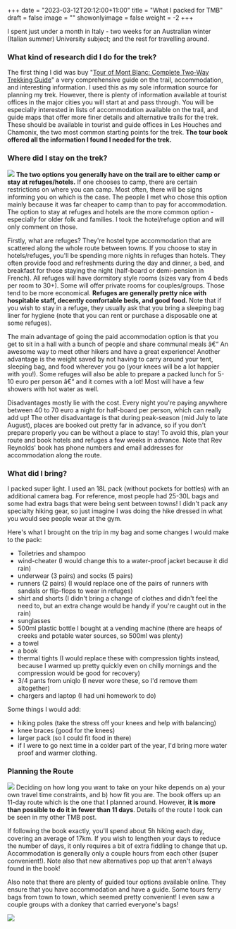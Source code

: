 +++
date = "2023-03-12T20:12:00+11:00"
title = "What I packed for TMB"
draft = false
image = ""
showonlyimage = false
weight = -2
+++

I spent just under a month in Italy - two weeks for an Australian winter (Italian summer) University subject; and the rest for travelling around.
<!--more-->

### What kind of research did I do for the trek?
The first thing I did was buy "[Tour of Mont Blanc: Complete Two-Way Trekking Guide](https://www.amazon.co.uk/Tour-Mont-Blanc-Complete-Trekking/dp/1852846720)" a very comprehensive guide on the trail, accommodation, and interesting information. I used this as my sole information source for planning my trek. However, there is plenty of information available at tourist offices in the major cities you will start at and pass through. You will be especially interested in lists of accommodation available on the trail, and guide maps that offer more finer details and alternative trails for the trek. These should be available in tourist and guide offices in Les Houches and Chamonix, the two most common starting points for the trek. **The tour book offered all the information I found I needed for the trek.**
### Where did I stay on the trek?
![](/trips/img/trips-italy/tmb/DSC_0033-highres.jpeg)
**The two options you generally have on the trail are to either camp or stay at refuges/hotels.** If one chooses to camp, there are certain restrictions on where you can camp. Most often, there will be signs informing you on which is the case. The people I met who chose this option mainly because it was far cheaper to camp than to pay for accommodation. The option to stay at refuges and hotels are the more common option - especially for older folk and families. I took the hotel/refuge option and will only comment on those.

Firstly, what are refuges? They're hostel type accommodation that are scattered along the whole route between towns. If you choose to stay in hotels/refuges, you'll be spending more nights in refuges than hotels. They often provide food and refreshments during the day and dinner, a bed, and breakfast for those staying the night (half-board or demi-pension in French). All refuges will have dormitory style rooms (sizes vary from 4 beds per room to 30+). Some will offer private rooms for couples/groups. Those tend to be more economical. **Refuges are generally pretty nice with hospitable staff, decently comfortable beds, and good food.** Note that if you wish to stay in a refuge, they usually ask that you bring a sleeping bag liner for hygiene (note that you can rent or purchase a disposable one at some refuges).

The main advantage of going the paid accommodation option is that you get to sit in a hall with a bunch of people and share communal meals â€“ An awesome way to meet other hikers and have a great experience! Another advantage is the weight saved by not having to carry around your tent, sleeping bag, and food wherever you go (your knees will be a lot happier with you!). Some refuges will also be able to prepare a packed lunch for 5-10 euro per person â€“ and it comes with a lot! Most will have a few showers with hot water as well.

Disadvantages mostly lie with the cost. Every night you're paying anywhere between 40 to 70 euro a night for half-board per person, which can really add up! The other disadvantage is that during peak-season (mid July to late August), places are booked out pretty far in advance, so if you don't prepare properly you can be without a place to stay! To avoid this, plan your route and book hotels and refuges a few weeks in advance. Note that Rev Reynolds' book has phone numbers and email addresses for accommodation along the route.

### What did I bring?

I packed super light. I used an 18L pack (without pockets for bottles) with an additional camera bag. For reference, most people had 25-30L bags and some had extra bags that were being sent between towns! I didn't pack any specialty hiking gear, so just imagine I was doing the hike dressed in what you would see people wear at the gym.

Here's what I brought on the trip in my bag and some changes I would make to the pack:

* Toiletries and shampoo
* wind-cheater (I would change this to a water-proof jacket because it did rain)
* underwear (3 pairs) and socks (5 pairs)
* runners (2 pairs) (I would replace one of the pairs of runners with sandals or flip-flops to wear in refuges)
* shirt and shorts (I didn't bring a change of clothes and didn't feel the need to, but an extra change would be handy if you're caught out in the rain)
* sunglasses
* 500ml plastic bottle I bought at a vending machine (there are heaps of creeks and potable water sources, so 500ml was plenty)
* a towel
* a book
* thermal tights (I would replace these with compression tights instead, because I warmed up pretty quickly even on chilly mornings and the compression would be good for recovery)
* 3/4 pants from uniqlo (I never wore these, so I'd remove them altogether)
* chargers and laptop (I had uni homework to do)

Some things I would add:

* hiking poles (take the stress off your knees and help with balancing)
* knee braces (good for the knees)
* larger pack (so I could fit food in there)
* if I were to go next time in a colder part of the year, I'd bring more water proof and warmer clothing.

### Planning the Route
![](/trips/img/trips-italy/tmb/tmbmap.jpg)
Deciding on how long you want to take on your hike depends on a) your own travel time constraints, and b) how fit you are. The book offers up an 11-day route which is the one that I planned around. However, **it is more than possible to do it in fewer than 11 days**. Details of the route I took can be seen in my other TMB post.

If following the book exactly, you'll spend about 5h hiking each day, covering an average of 17km. If you wish to lengthen your days to reduce the number of days, it only requires a bit of extra fiddling to change that up. Accommodation is generally only a couple hours from each other (super convenient!). Note also that new alternatives pop up that aren't always found in the book!

Also note that there are plenty of guided tour options available online. They ensure that you have accommodation and have a guide. Some tours ferry bags from town to town, which seemed pretty convenient! I even saw a couple groups with a donkey that carried everyone's bags!

![](/trips/img/trips-italy/tmb/DSC_0335-highres.jpeg)